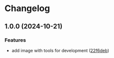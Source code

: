 # Changelog

## 1.0.0 (2024-10-21)


### Features

* add image with tools for development ([22f6deb](https://github.com/ebizbase/devbox/commit/22f6deb1dec96d5a5e51169985887ffd7920fd6f))
